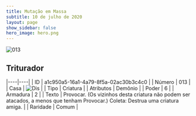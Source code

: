 ```yaml
---
title: Mutação em Massa
subtitle: 10 de julho de 2020
layout: page
show_sidebar: false
hero_image: hero.png
---
```


![013](https://cdn.keyforgegame.com/media/card_front/pt/479_013_5QH4JX9R88P4_pt.png)

## Triturador

|----|----|
| ID | a1c950a5-16a1-4a79-8f5a-02ac30b3c4c0 |
| Número | 013 |
| Casa | ![Dis](https://archonarcana.com/images/thumb/e/e8/Dis.png/22px-Dis.png "Dis") |
| Tipo | Criatura |
| Atributos | Demônio |
| Poder | 6 |
| Armadura | 2 |
| Texto | Provocar. (Os vizinhos desta criatura não podem ser atacados, a menos que tenham Provocar.)  Coleta: Destrua uma criatura amiga. |
| Raridade | Comum |
